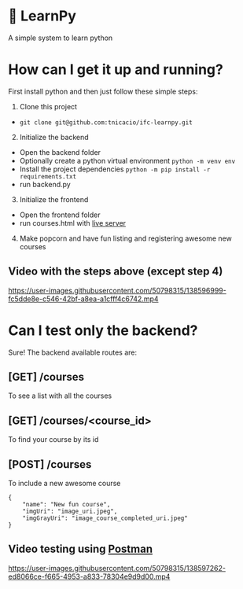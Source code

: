 # :pie: LearnPy
A simple system to learn python

# How can I get it up and running?
First install python and then just follow these simple steps:

1. Clone this project
- ```git clone git@github.com:tnicacio/ifc-learnpy.git```

2. Initialize the backend
- Open the backend folder
- Optionally create a python virtual environment ```python -m venv env```
- Install the project dependencies ```python -m pip install -r requirements.txt```
- run backend.py

3. Initialize the frontend
- Open the frontend folder
- run courses.html with [live server](https://marketplace.visualstudio.com/items?itemName=ritwickdey.LiveServer)

4. Make popcorn and have fun listing and registering awesome new courses

## Video with the steps above (except step 4)
https://user-images.githubusercontent.com/50798315/138596999-fc5dde8e-c546-42bf-a8ea-a1cfff4c6742.mp4

# Can I test only the backend?
Sure! The backend available routes are:

## [GET] /courses
To see a list with all the courses

## [GET] /courses/<course_id>
To find your course by its id

## [POST] /courses
To include a new awesome course
``` 
{
    "name": "New fun course",
    "imgUri": "image_uri.jpeg",
    "imgGrayUri": "image_course_completed_uri.jpeg"
}
```

## Video testing using [Postman](https://www.postman.com/)
https://user-images.githubusercontent.com/50798315/138597262-ed8066ce-f665-4953-a833-78304e9d9d00.mp4


